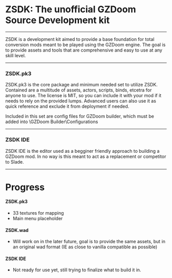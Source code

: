 # ZSDK: The unofficial GZDoom Source Development kit
***

ZSDK is a development kit aimed to provide a base foundation for total conversion mods meant to be played using the GZDoom engine. The goal is to provide assets and tools that are comprehensive and easy to use at any skill level.
***
### ZSDK.pk3

ZSDK.pk3 is the core package and minimum needed set to utilize ZSDK. Contained are a multitude of assets, actors, scripts, binds, etcetra for anyone to use. The license is MIT, so you can include it with your mod if it needs to rely on the provided lumps. Advanced users can also use it as quick reference and exclude it from deployment if needed.

Included in this set are config files for GZDoom builder, which must be added into \GZDoom Builder\Configurations
***
### ZSDK IDE
ZSDK IDE is the editor used as a begginer friendly approach to building a GZDoom mod. In no way is this meant to act as a replacement or competitor to Slade.
***
# Progress
#### ZSDK.pk3
* 33 textures for mapping
* Main menu placeholder

#### ZSDK.wad
* Will work on in the later future, goal is to provide the same assets, but in an original wad format (IE as close to vanilla compatible as possible)
    
#### ZSDK IDE

* Not ready for use yet, still trying to finalize what to build it in.